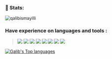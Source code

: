 <h3 align="left">💎 Stats:</h3>
<p><img align="center" src="https://github-readme-streak-stats.herokuapp.com/?user=qalibismayilli&theme=blue-green" alt="qalibismayilli" /></p>
<p align="left">
</p>

<h3 align="left"> Have experience on languages and tools :</h3>
<blockquote>
<img src="https://img.shields.io/badge/java-%23ED8B00.svg?style=for-the-badge&logo=java&logoColor=white"> 
<img src="https://img.shields.io/badge/spring-%236DB33F.svg?style=for-the-badge&logo=spring&logoColor=white"> 
<img src="https://img.shields.io/badge/Spring_Boot-F2F4F9?style=for-the-badge&logo=spring-boot">
<img src="https://img.shields.io/badge/mysql-%2300f.svg?style=for-the-badge&logo=mysql&logoColor=white">
<img src="https://img.shields.io/badge/postgres-%23316192.svg?style=for-the-badge&logo=postgresql&logoColor=white"> 
<img src="https://img.shields.io/badge/kotlin-%237F52FF.svg?style=for-the-badge&logo=kotlin&logoColor=white"> 
<img src="https://img.shields.io/badge/Docker-2CA5E0?style=for-the-badge&logo=docker&logoColor=white"> 
<img src="https://img.shields.io/badge/Postman-FF6C37?style=for-the-badge&logo=Postman&logoColor=white"> 
</blockquote>


[![Galib's Top languages](https://github-readme-stats.vercel.app/api/top-langs/?username=qalibismayilli&theme=blue-green)](https://github.com/anuraghazra/github-readme-stats)

